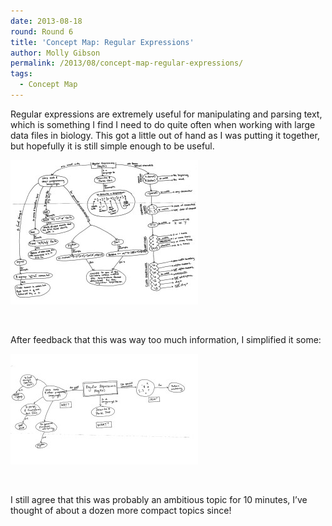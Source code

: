 ```yaml
---
date: 2013-08-18
round: Round 6
title: 'Concept Map: Regular Expressions'
author: Molly Gibson
permalink: /2013/08/concept-map-regular-expressions/
tags:
  - Concept Map
---
```

Regular expressions are extremely useful for manipulating and parsing text, which is something I find I need to do quite often when working with large data files in biology. This got a little out of hand as I was putting it together, but hopefully it is still simple enough to be useful. [  
][1]

[<img class="alignnone size-medium wp-image-3926" alt="regex-landscape" src="/uploads/2013/08/regex-landscape-300x231.jpg" width="300" height="231" />][2]

&nbsp;

After feedback that this was way too much information, I simplified it some:

[<img class="alignnone size-medium wp-image-4071" alt="2013_08_22_12_58_37" src="/uploads/2013/08/2013_08_22_12_58_37-300x177.jpg" width="300" height="177" />][3]

&nbsp;

I still agree that this was probably an ambitious topic for 10 minutes, I&#8217;ve thought of about a dozen more compact topics since!

&nbsp;

&nbsp;

 [1]: /uploads/2013/08/regex.pdf
 [2]: /uploads/2013/08/regex-landscape.jpg
 [3]: /uploads/2013/08/2013_08_22_12_58_37.jpg
